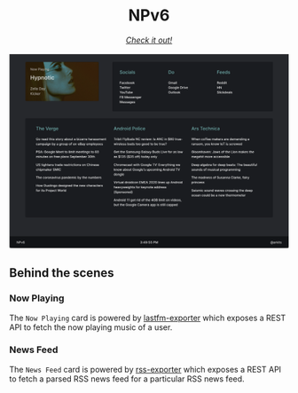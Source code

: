 <h1 align="center">NPv6</h1>
<div align="center">
<em>
<a href="https://arkits.github.io/newtab/">Check it out!</a>
</em> 
<br>
<br>
</div>

<img src="./docs/screenshot_v6.png">
  
## Behind the scenes

### Now Playing

The `Now Playing` card is powered by [lastfm-exporter](https://github.com/arkits/lastfm-exporter) which exposes a REST API to fetch the now playing music of a user.

### News Feed

The `News Feed` card is powered by [rss-exporter](https://github.com/arkits/rss-exporter) which exposes a REST API to fetch a parsed RSS news feed for a particular RSS news feed.
